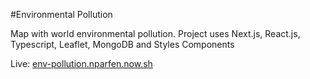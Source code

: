 #Environmental Pollution

Map with world environmental pollution. Project uses Next.js, React.js, Typescript, Leaflet, MongoDB and Styles Components

Live: [env-pollution.nparfen.now.sh](https://env-pollution.nparfen.now.sh/)